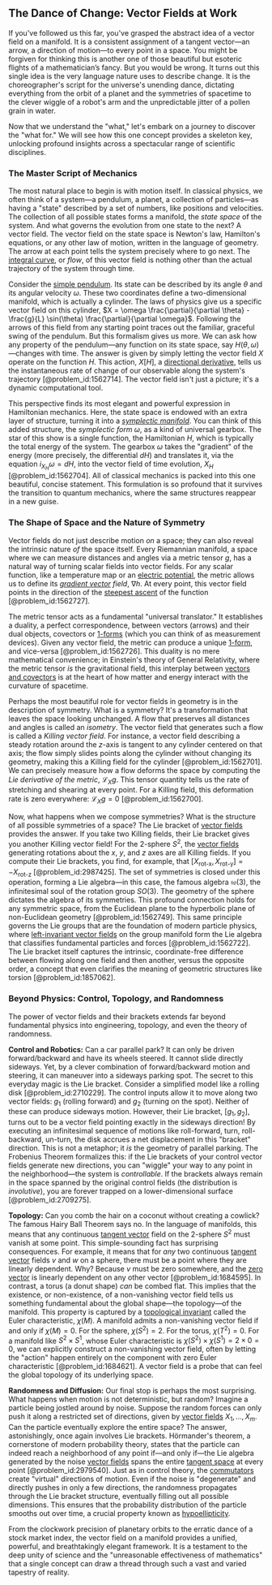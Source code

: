 ## The Dance of Change: Vector Fields at Work

If you've followed us this far, you've grasped the abstract idea of a vector field on a manifold. It is a consistent assignment of a tangent vector—an arrow, a direction of motion—to every point in a space. You might be forgiven for thinking this is another one of those beautiful but esoteric flights of a mathematician’s fancy. But you would be wrong. It turns out this single idea is the very language nature uses to describe change. It is the choreographer's script for the universe's unending dance, dictating everything from the orbit of a planet and the symmetries of spacetime to the clever wiggle of a robot's arm and the unpredictable jitter of a pollen grain in water.

Now that we understand the "what," let's embark on a journey to discover the "what for." We will see how this one concept provides a skeleton key, unlocking profound insights across a spectacular range of scientific disciplines.

### The Master Script of Mechanics

The most natural place to begin is with motion itself. In classical physics, we often think of a system—a pendulum, a planet, a collection of particles—as having a "state" described by a set of numbers, like positions and velocities. The collection of all possible states forms a manifold, the *state space* of the system. And what governs the evolution from one state to the next? A vector field. The vector field on the state space is Newton's law, Hamilton's equations, or any other law of motion, written in the language of geometry. The arrow at each point tells the system precisely where to go next. The [integral curve](@article_id:275757), or *flow*, of this vector field is nothing other than the actual trajectory of the system through time.

Consider the [simple pendulum](@article_id:276177). Its state can be described by its angle $\theta$ and its angular velocity $\omega$. These two coordinates define a two-dimensional manifold, which is actually a cylinder. The laws of physics give us a specific vector field on this cylinder, $X = \omega \frac{\partial}{\partial \theta} - \frac{g}{L} \sin(\theta) \frac{\partial}{\partial \omega}$. Following the arrows of this field from any starting point traces out the familiar, graceful swing of the pendulum. But this formalism gives us more. We can ask how any property of the pendulum—any function on its state space, say $H(\theta, \omega)$—changes with time. The answer is given by simply letting the vector field $X$ operate on the function $H$. This action, $X[H]$, a [directional derivative](@article_id:142936), tells us the instantaneous rate of change of our observable along the system's trajectory [@problem_id:1562714]. The vector field isn't just a picture; it's a dynamic computational tool.

This perspective finds its most elegant and powerful expression in Hamiltonian mechanics. Here, the state space is endowed with an extra layer of structure, turning it into a *[symplectic manifold](@article_id:637276)*. You can think of this added structure, the *symplectic form* $\omega$, as a kind of universal gearbox. The star of this show is a single function, the Hamiltonian $H$, which is typically the total energy of the system. The gearbox $\omega$ takes the "gradient" of the energy (more precisely, the differential $dH$) and translates it, via the equation $i_{X_H}\omega = dH$, into the vector field of time evolution, $X_H$ [@problem_id:1562704]. All of classical mechanics is packed into this one beautiful, concise statement. This formulation is so profound that it survives the transition to quantum mechanics, where the same structures reappear in a new guise.

### The Shape of Space and the Nature of Symmetry

Vector fields do not just describe motion *on* a space; they can also reveal the intrinsic nature *of* the space itself. Every Riemannian manifold, a space where we can measure distances and angles via a metric tensor $g$, has a natural way of turning scalar fields into vector fields. For any scalar function, like a temperature map or an [electric potential](@article_id:267060), the metric allows us to define its *[gradient vector](@article_id:140686) field*, $\nabla h$. At every point, this vector field points in the direction of the [steepest ascent](@article_id:196451) of the function [@problem_id:1562727].

The metric tensor acts as a fundamental "universal translator." It establishes a duality, a perfect correspondence, between vectors (arrows) and their dual objects, covectors or [1-forms](@article_id:157490) (which you can think of as measurement devices). Given any vector field, the metric can produce a unique [1-form](@article_id:275357), and vice-versa [@problem_id:1562726]. This duality is no mere mathematical convenience; in Einstein's theory of General Relativity, where the metric tensor *is* the gravitational field, this interplay between [vectors and covectors](@article_id:180634) is at the heart of how matter and energy interact with the curvature of spacetime.

Perhaps the most beautiful role for vector fields in geometry is in the description of symmetry. What is a symmetry? It's a transformation that leaves the space looking unchanged. A flow that preserves all distances and angles is called an *isometry*. The vector field that generates such a flow is called a *Killing vector field*. For instance, a vector field describing a steady rotation around the $z$-axis is tangent to any cylinder centered on that axis; the flow simply slides points along the cylinder without changing its geometry, making this a Killing field for the cylinder [@problem_id:1562701]. We can precisely measure how a flow deforms the space by computing the *Lie derivative of the metric*, $\mathcal{L}_X g$. This tensor quantity tells us the rate of stretching and shearing at every point. For a Killing field, this deformation rate is zero everywhere: $\mathcal{L}_X g = 0$ [@problem_id:1562700].

Now, what happens when we compose symmetries? What is the structure of all possible symmetries of a space? The Lie bracket of [vector fields](@article_id:160890) provides the answer. If you take two Killing fields, their Lie bracket gives you another Killing vector field! For the 2-sphere $S^2$, the [vector fields](@article_id:160890) generating rotations about the $x$, $y$, and $z$ axes are all Killing fields. If you compute their Lie brackets, you find, for example, that $[X_{\text{rot-x}}, X_{\text{rot-y}}] = -X_{\text{rot-z}}$ [@problem_id:2987425]. The set of symmetries is closed under this operation, forming a Lie algebra—in this case, the famous algebra $\mathfrak{so}(3)$, the infinitesimal soul of the rotation group $SO(3)$. The geometry of the sphere dictates the algebra of its symmetries. This profound connection holds for any symmetric space, from the Euclidean plane to the hyperbolic plane of non-Euclidean geometry [@problem_id:1562749]. This same principle governs the Lie groups that are the foundation of modern particle physics, where [left-invariant vector fields](@article_id:636622) on the group manifold form the Lie algebra that classifies fundamental particles and forces [@problem_id:1562722]. The Lie bracket itself captures the intrinsic, coordinate-free difference between flowing along one field and then another, versus the opposite order, a concept that even clarifies the meaning of geometric structures like torsion [@problem_id:1857062].

### Beyond Physics: Control, Topology, and Randomness

The power of vector fields and their brackets extends far beyond fundamental physics into engineering, topology, and even the theory of randomness.

**Control and Robotics:** Can a car parallel park? It can only be driven forward/backward and have its wheels steered. It cannot slide directly sideways. Yet, by a clever combination of forward/backward motion and steering, it can maneuver into a sideways parking spot. The secret to this everyday magic is the Lie bracket. Consider a simplified model like a rolling disk [@problem_id:2710229]. The control inputs allow it to move along two vector fields: $g_1$ (rolling forward) and $g_2$ (turning on the spot). Neither of these can produce sideways motion. However, their Lie bracket, $[g_1, g_2]$, turns out to be a vector field pointing exactly in the sideways direction! By executing an infinitesimal sequence of motions like roll-forward, turn, roll-backward, un-turn, the disk accrues a net displacement in this "bracket" direction. This is not a metaphor; it *is* the geometry of parallel parking. The Frobenius Theorem formalizes this: if the Lie brackets of your control vector fields generate new directions, you can "wiggle" your way to any point in the neighborhood—the system is *controllable*. If the brackets always remain in the space spanned by the original control fields (the distribution is *involutive*), you are forever trapped on a lower-dimensional surface [@problem_id:2709275].

**Topology:** Can you comb the hair on a coconut without creating a cowlick? The famous Hairy Ball Theorem says no. In the language of manifolds, this means that any continuous [tangent vector](@article_id:264342) field on the 2-sphere $S^2$ must vanish at some point. This simple-sounding fact has surprising consequences. For example, it means that for *any* two continuous [tangent vector](@article_id:264342) fields $v$ and $w$ on a sphere, there must be a point where they are linearly dependent. Why? Because $v$ must be zero somewhere, and the [zero vector](@article_id:155695) is linearly dependent on any other vector [@problem_id:1684595]. In contrast, a torus (a donut shape) *can* be combed flat. This implies that the existence, or non-existence, of a non-vanishing vector field tells us something fundamental about the global shape—the topology—of the manifold. This property is captured by a [topological invariant](@article_id:141534) called the Euler characteristic, $\chi(M)$. A manifold admits a non-vanishing vector field if and only if $\chi(M)=0$. For the sphere, $\chi(S^2)=2$. For the torus, $\chi(T^2)=0$. For a manifold like $S^2 \times S^1$, whose Euler characteristic is $\chi(S^2) \times \chi(S^1) = 2 \times 0 = 0$, we can explicitly construct a non-vanishing vector field, often by letting the "action" happen entirely on the component with zero Euler characteristic [@problem_id:1684621]. A vector field is a probe that can feel the global topology of its underlying space.

**Randomness and Diffusion:** Our final stop is perhaps the most surprising. What happens when motion is not deterministic, but random? Imagine a particle being jostled around by noise. Suppose the random forces can only push it along a restricted set of directions, given by [vector fields](@article_id:160890) $X_1, \dots, X_m$. Can the particle eventually explore the entire space? The answer, astonishingly, once again involves Lie brackets. Hörmander's theorem, a cornerstone of modern probability theory, states that the particle can indeed reach a neighborhood of any point if—and only if—the Lie algebra generated by the noise [vector fields](@article_id:160890) spans the entire [tangent space](@article_id:140534) at every point [@problem_id:2979540]. Just as in control theory, the [commutators](@article_id:158384) create "virtual" directions of motion. Even if the noise is "degenerate" and directly pushes in only a few directions, the randomness propagates through the Lie bracket structure, eventually filling out all possible dimensions. This ensures that the probability distribution of the particle smooths out over time, a crucial property known as [hypoellipticity](@article_id:184994).

From the clockwork precision of planetary orbits to the erratic dance of a stock market index, the vector field on a manifold provides a unified, powerful, and breathtakingly elegant framework. It is a testament to the deep unity of science and the "unreasonable effectiveness of mathematics" that a single concept can draw a thread through such a vast and varied tapestry of reality.